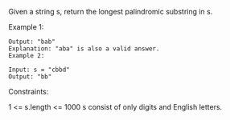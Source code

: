 Given a string s, return the longest palindromic substring in s. 

Example 1:

```Input: s = "babad"
Output: "bab"
Explanation: "aba" is also a valid answer.
Example 2:
```
```
Input: s = "cbbd"
Output: "bb"
```

Constraints:

1 <= s.length <= 1000
s consist of only digits and English letters.